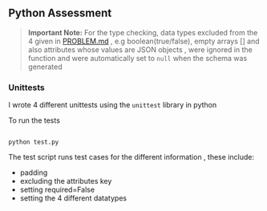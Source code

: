 ## Python Assessment

> **Important Note:**  For the type checking, data types excluded from the 4 given in [PROBLEM.md](PROBLEM.md) , e.g boolean(true/false), empty arrays [] and also attributes whose values are JSON objects , were ignored in the function and were automatically set to `null` when the schema was generated


### Unittests
I wrote 4 different unittests using the `unittest` library in python

To run the tests
```console

python test.py
```

The test script runs test cases for the different information , these include:
- padding 
- excluding the attributes key 
- setting required=False
- setting the 4 different datatypes 

